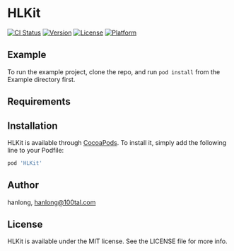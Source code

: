 # HLKit

[![CI Status](https://img.shields.io/travis/hanlong/HLKit.svg?style=flat)](https://travis-ci.org/hanlong/HLKit)
[![Version](https://img.shields.io/cocoapods/v/HLKit.svg?style=flat)](https://cocoapods.org/pods/HLKit)
[![License](https://img.shields.io/cocoapods/l/HLKit.svg?style=flat)](https://cocoapods.org/pods/HLKit)
[![Platform](https://img.shields.io/cocoapods/p/HLKit.svg?style=flat)](https://cocoapods.org/pods/HLKit)

## Example

To run the example project, clone the repo, and run `pod install` from the Example directory first.

## Requirements

## Installation

HLKit is available through [CocoaPods](https://cocoapods.org). To install
it, simply add the following line to your Podfile:

```ruby
pod 'HLKit'
```

## Author

hanlong, hanlong@100tal.com

## License

HLKit is available under the MIT license. See the LICENSE file for more info.

